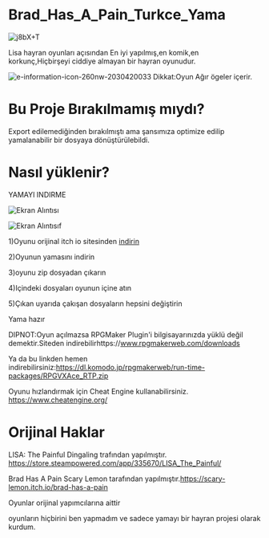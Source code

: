 # Brad_Has_A_Pain_Turkce_Yama

![j8bX+T](https://github.com/BeytullahEvmek/Brad_Has_A_Pain_Turkce_Yama/assets/130393344/e8c87dab-c75c-44e7-b8e0-92137d080a66)

Lisa hayran oyunları açısından En iyi yapılmış,en komik,en korkunç,Hiçbirşeyi ciddiye almayan bir hayran oyunudur.

![e-information-icon-260nw-2030420033](https://github.com/BeytullahEvmek/Brad_Has_A_Pain_Turkce_Yama/assets/130393344/bb01ee9c-c18b-4ecc-888d-51bcbe610893)
Dikkat:Oyun Ağır ögeler içerir.
# Bu Proje Bırakılmamış mıydı?
Export edilemediğinden bırakılmıştı ama şansımıza optimize edilip yamalanabilir bir dosyaya dönüştürülebildi.
# Nasıl yüklenir?

YAMAYI INDIRME

![Ekran Alıntısı](https://github.com/BeytullahEvmek/Lisa-the-Hopeful-Turkce-yama/assets/130393344/23541f5b-bb8b-46f2-921f-f2d2cd2b3f61)

![Ekran Alıntısıf](https://github.com/BeytullahEvmek/Lisa-the-Hopeful-Turkce-yama/assets/130393344/ba4e91fa-3b42-4592-baaa-b510b7d7d408)


1)Oyunu orijinal itch io sitesinden [indirin]([https://taco-salad.itch.io/lisa-the-hopeful](https://scary-lemon.itch.io/brad-has-a-pain))

2)Oyunun yamasını indirin

3)oyunu zip dosyadan çıkarın

4)Içindeki dosyaları oyunun içine atın

5)Çıkan uyarıda çakışan dosyaların hepsini değiştirin

Yama hazır

DIPNOT:Oyun açılmazsa RPGMaker Plugin'i bilgisayarınızda yüklü değil demektir.Siteden indirebilirhttps://www.rpgmakerweb.com/downloads

Ya da bu linkden hemen indirebilirsiniz:https://dl.komodo.jp/rpgmakerweb/run-time-packages/RPGVXAce_RTP.zip

Oyunu hızlandırmak için Cheat Engine kullanabilirsiniz. https://www.cheatengine.org/

# Orijinal Haklar
LISA: The Painful Dingaling trafından yapılmıştır.                               https://store.steampowered.com/app/335670/LISA_The_Painful/

Brad Has A Pain Scary Lemon tarafından yapılmıştır.https://scary-lemon.itch.io/brad-has-a-pain

Oyunlar orijinal yapımcılarına aittir                                          

oyunların hiçbirini ben yapmadım ve sadece yamayı bir hayran projesi olarak kurdum. 

